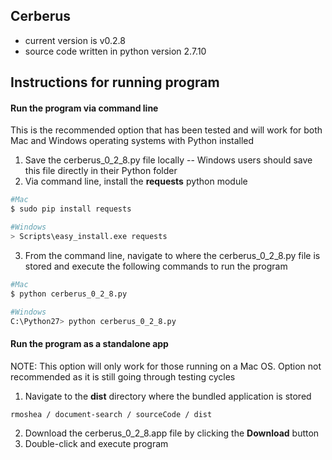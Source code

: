 ## Cerberus

- current version is v0.2.8
- source code written in python version 2.7.10

## Instructions for running program

#### Run the program via command line
This is the recommended option that has been tested and will work for both Mac and Windows operating systems with Python installed

1. Save the cerberus_0_2_8.py file locally -- Windows users should save this file directly in their Python folder
2. Via command line, install the **requests** python module
  ```bash
  #Mac
  $ sudo pip install requests

  #Windows
  > Scripts\easy_install.exe requests
  ```
3. From the command line, navigate to where the cerberus_0_2_8.py file is stored and execute the following commands to run the program
```bash
#Mac
$ python cerberus_0_2_8.py

#Windows
C:\Python27> python cerberus_0_2_8.py
```

#### Run the program as a standalone app
NOTE: This option will only work for those running on a Mac OS. Option not recommended as it is still going through testing cycles

1. Navigate to the **dist** directory where the bundled application is stored
```bash
rmoshea / document-search / sourceCode / dist
```
2. Download the cerberus_0_2_8.app file by clicking the **Download** button
3. Double-click and execute program
